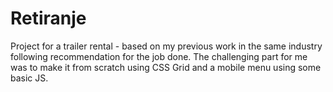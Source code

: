 # Retiranje
Project for a trailer rental - based on my previous work in the same industry following recommendation for the job done.
The challenging part for me was to make it from scratch using CSS Grid and a mobile menu using some basic JS.
